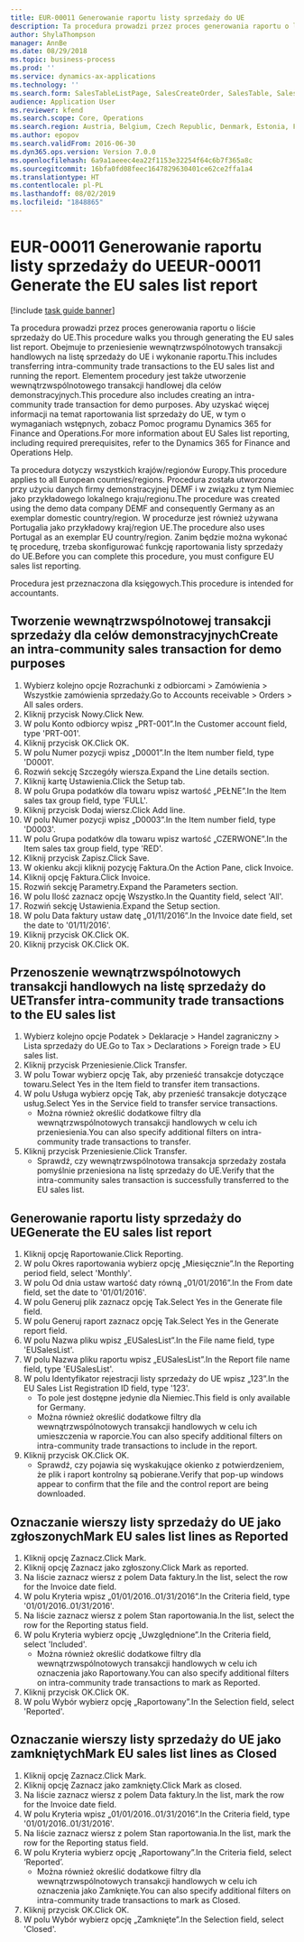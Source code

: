 ```yaml
---
title: EUR-00011 Generowanie raportu listy sprzedaży do UE
description: Ta procedura prowadzi przez proces generowania raportu o liście sprzedaży do UE.
author: ShylaThompson
manager: AnnBe
ms.date: 08/29/2018
ms.topic: business-process
ms.prod: ''
ms.service: dynamics-ax-applications
ms.technology: ''
ms.search.form: SalesTableListPage, SalesCreateOrder, SalesTable, SalesEditLines,  EUSalesList, EUSalesListSelection, SysQueryForm, SysLookup
audience: Application User
ms.reviewer: kfend
ms.search.scope: Core, Operations
ms.search.region: Austria, Belgium, Czech Republic, Denmark, Estonia, Finland, France, Germany, Hungary, Ireland, Italy, Latvia, Lithuania, Netherlands, Poland, Spain, Sweden, United Kingdom
ms.author: epopov
ms.search.validFrom: 2016-06-30
ms.dyn365.ops.version: Version 7.0.0
ms.openlocfilehash: 6a9a1aeeec4ea22f1153e32254f64c6b7f365a8c
ms.sourcegitcommit: 16bfa0fd08feec1647829630401ce62ce2ffa1a4
ms.translationtype: HT
ms.contentlocale: pl-PL
ms.lasthandoff: 08/02/2019
ms.locfileid: "1848865"
---
```

# <a name="eur-00011-generate-the-eu-sales-list-report"></a><span data-ttu-id="4de76-103">EUR-00011 Generowanie raportu listy sprzedaży do UE</span><span class="sxs-lookup"><span data-stu-id="4de76-103">EUR-00011 Generate the EU sales list report</span></span>

[!include [task guide banner](../../includes/task-guide-banner.md)]

<span data-ttu-id="4de76-104">Ta procedura prowadzi przez proces generowania raportu o liście sprzedaży do UE.</span><span class="sxs-lookup"><span data-stu-id="4de76-104">This procedure walks you through generating the EU sales list report.</span></span> <span data-ttu-id="4de76-105">Obejmuje to przeniesienie wewnątrzwspólnotowych transakcji handlowych na listę sprzedaży do UE i wykonanie raportu.</span><span class="sxs-lookup"><span data-stu-id="4de76-105">This includes transferring intra-community trade transactions to the EU sales list and running the report.</span></span> <span data-ttu-id="4de76-106">Elementem procedury jest także utworzenie wewnątrzwspólnotowego transakcji handlowej dla celów demonstracyjnych.</span><span class="sxs-lookup"><span data-stu-id="4de76-106">This  procedure also includes creating an intra-community trade transaction for demo purposes.</span></span> <span data-ttu-id="4de76-107">Aby uzyskać więcej informacji na temat raportowania list sprzedaży do UE, w tym o wymaganiach wstępnych, zobacz Pomoc programu Dynamics 365 for Finance and Operations.</span><span class="sxs-lookup"><span data-stu-id="4de76-107">For more information about EU Sales list reporting, including required prerequisites, refer to the Dynamics 365 for Finance and Operations Help.</span></span>

<span data-ttu-id="4de76-108">Ta procedura dotyczy wszystkich krajów/regionów Europy.</span><span class="sxs-lookup"><span data-stu-id="4de76-108">This procedure applies to all European countries/regions.</span></span> <span data-ttu-id="4de76-109">Procedura została utworzona przy użyciu danych firmy demonstracyjnej DEMF i w związku z tym Niemiec jako przykładowego lokalnego kraju/regionu.</span><span class="sxs-lookup"><span data-stu-id="4de76-109">The procedure was created using the demo data company DEMF and consequently Germany as an exemplar domestic country/region.</span></span> <span data-ttu-id="4de76-110">W procedurze jest również używana Portugalia jako przykładowy kraj/region UE.</span><span class="sxs-lookup"><span data-stu-id="4de76-110">The procedure also uses Portugal as an exemplar EU country/region.</span></span> <span data-ttu-id="4de76-111">Zanim będzie można wykonać tę procedurę, trzeba skonfigurować funkcję raportowania listy sprzedaży do UE.</span><span class="sxs-lookup"><span data-stu-id="4de76-111">Before you can complete this procedure, you must configure EU sales list reporting.</span></span>

<span data-ttu-id="4de76-112">Procedura jest przeznaczona dla księgowych.</span><span class="sxs-lookup"><span data-stu-id="4de76-112">This procedure is intended for accountants.</span></span>


## <a name="create-an-intra-community-sales-transaction-for-demo-purposes"></a><span data-ttu-id="4de76-113">Tworzenie wewnątrzwspólnotowej transakcji sprzedaży dla celów demonstracyjnych</span><span class="sxs-lookup"><span data-stu-id="4de76-113">Create an intra-community sales transaction for demo purposes</span></span>
1. <span data-ttu-id="4de76-114">Wybierz kolejno opcje Rozrachunki z odbiorcami > Zamówienia > Wszystkie zamówienia sprzedaży.</span><span class="sxs-lookup"><span data-stu-id="4de76-114">Go to Accounts receivable > Orders > All sales orders.</span></span>
2. <span data-ttu-id="4de76-115">Kliknij przycisk Nowy.</span><span class="sxs-lookup"><span data-stu-id="4de76-115">Click New.</span></span>
3. <span data-ttu-id="4de76-116">W polu Konto odbiorcy wpisz „PRT-001”.</span><span class="sxs-lookup"><span data-stu-id="4de76-116">In the Customer account field, type 'PRT-001'.</span></span>
4. <span data-ttu-id="4de76-117">Kliknij przycisk OK.</span><span class="sxs-lookup"><span data-stu-id="4de76-117">Click OK.</span></span>
5. <span data-ttu-id="4de76-118">W polu Numer pozycji wpisz „D0001”.</span><span class="sxs-lookup"><span data-stu-id="4de76-118">In the Item number field, type 'D0001'.</span></span>
6. <span data-ttu-id="4de76-119">Rozwiń sekcję Szczegóły wiersza.</span><span class="sxs-lookup"><span data-stu-id="4de76-119">Expand the Line details section.</span></span>
7. <span data-ttu-id="4de76-120">Kliknij kartę Ustawienia.</span><span class="sxs-lookup"><span data-stu-id="4de76-120">Click the Setup tab.</span></span>
8. <span data-ttu-id="4de76-121">W polu Grupa podatków dla towaru wpisz wartość „PEŁNE”.</span><span class="sxs-lookup"><span data-stu-id="4de76-121">In the Item sales tax group field, type 'FULL'.</span></span>
9. <span data-ttu-id="4de76-122">Kliknij przycisk Dodaj wiersz.</span><span class="sxs-lookup"><span data-stu-id="4de76-122">Click Add line.</span></span>
10. <span data-ttu-id="4de76-123">W polu Numer pozycji wpisz „D0003”.</span><span class="sxs-lookup"><span data-stu-id="4de76-123">In the Item number field, type 'D0003'.</span></span>
11. <span data-ttu-id="4de76-124">W polu Grupa podatków dla towaru wpisz wartość „CZERWONE”.</span><span class="sxs-lookup"><span data-stu-id="4de76-124">In the Item sales tax group field, type 'RED'.</span></span>
12. <span data-ttu-id="4de76-125">Kliknij przycisk Zapisz.</span><span class="sxs-lookup"><span data-stu-id="4de76-125">Click Save.</span></span>
13. <span data-ttu-id="4de76-126">W okienku akcji kliknij pozycję Faktura.</span><span class="sxs-lookup"><span data-stu-id="4de76-126">On the Action Pane, click Invoice.</span></span>
14. <span data-ttu-id="4de76-127">Kliknij opcję Faktura.</span><span class="sxs-lookup"><span data-stu-id="4de76-127">Click Invoice.</span></span>
15. <span data-ttu-id="4de76-128">Rozwiń sekcję Parametry.</span><span class="sxs-lookup"><span data-stu-id="4de76-128">Expand the Parameters section.</span></span>
16. <span data-ttu-id="4de76-129">W polu Ilość zaznacz opcję Wszystko.</span><span class="sxs-lookup"><span data-stu-id="4de76-129">In the Quantity field, select 'All'.</span></span>
17. <span data-ttu-id="4de76-130">Rozwiń sekcję Ustawienia.</span><span class="sxs-lookup"><span data-stu-id="4de76-130">Expand the Setup section.</span></span>
18. <span data-ttu-id="4de76-131">W polu Data faktury ustaw datę „01/11/2016”.</span><span class="sxs-lookup"><span data-stu-id="4de76-131">In the Invoice date field, set the date to '01/11/2016'.</span></span>
19. <span data-ttu-id="4de76-132">Kliknij przycisk OK.</span><span class="sxs-lookup"><span data-stu-id="4de76-132">Click OK.</span></span>
20. <span data-ttu-id="4de76-133">Kliknij przycisk OK.</span><span class="sxs-lookup"><span data-stu-id="4de76-133">Click OK.</span></span>

## <a name="transfer-intra-community-trade-transactions-to-the-eu-sales-list"></a><span data-ttu-id="4de76-134">Przenoszenie wewnątrzwspólnotowych transakcji handlowych na listę sprzedaży do UE</span><span class="sxs-lookup"><span data-stu-id="4de76-134">Transfer intra-community trade transactions to the EU sales list</span></span>
1. <span data-ttu-id="4de76-135">Wybierz kolejno opcje Podatek > Deklaracje > Handel zagraniczny > Lista sprzedaży do UE.</span><span class="sxs-lookup"><span data-stu-id="4de76-135">Go to Tax > Declarations > Foreign trade > EU sales list.</span></span>
2. <span data-ttu-id="4de76-136">Kliknij przycisk Przeniesienie.</span><span class="sxs-lookup"><span data-stu-id="4de76-136">Click Transfer.</span></span>
3. <span data-ttu-id="4de76-137">W polu Towar wybierz opcję Tak, aby przenieść transakcje dotyczące towaru.</span><span class="sxs-lookup"><span data-stu-id="4de76-137">Select Yes in the Item field to transfer item transactions.</span></span>
4. <span data-ttu-id="4de76-138">W polu Usługa wybierz opcję Tak, aby przenieść transakcje dotyczące usług.</span><span class="sxs-lookup"><span data-stu-id="4de76-138">Select Yes in the Service field to transfer service transactions.</span></span>
    * <span data-ttu-id="4de76-139">Można również określić dodatkowe filtry dla wewnątrzwspólnotowych transakcji handlowych w celu ich przeniesienia.</span><span class="sxs-lookup"><span data-stu-id="4de76-139">You can also specify additional filters on intra-community trade transactions to transfer.</span></span>  
5. <span data-ttu-id="4de76-140">Kliknij przycisk Przeniesienie.</span><span class="sxs-lookup"><span data-stu-id="4de76-140">Click Transfer.</span></span>
    * <span data-ttu-id="4de76-141">Sprawdź, czy wewnątrzwspólnotowa transakcja sprzedaży została pomyślnie przeniesiona na listę sprzedaży do UE.</span><span class="sxs-lookup"><span data-stu-id="4de76-141">Verify that the intra-community sales transaction is successfully transferred to the EU sales list.</span></span>  

## <a name="generate-the-eu-sales-list-report"></a><span data-ttu-id="4de76-142">Generowanie raportu listy sprzedaży do UE</span><span class="sxs-lookup"><span data-stu-id="4de76-142">Generate the EU sales list report</span></span>
1. <span data-ttu-id="4de76-143">Kliknij opcję Raportowanie.</span><span class="sxs-lookup"><span data-stu-id="4de76-143">Click Reporting.</span></span>
2. <span data-ttu-id="4de76-144">W polu Okres raportowania wybierz opcję „Miesięcznie”.</span><span class="sxs-lookup"><span data-stu-id="4de76-144">In the Reporting period field, select 'Monthly'.</span></span>
3. <span data-ttu-id="4de76-145">W polu Od dnia ustaw wartość daty równą „01/01/2016”.</span><span class="sxs-lookup"><span data-stu-id="4de76-145">In the From date field, set the date to '01/01/2016'.</span></span>
4. <span data-ttu-id="4de76-146">W polu Generuj plik zaznacz opcję Tak.</span><span class="sxs-lookup"><span data-stu-id="4de76-146">Select Yes in the Generate file field.</span></span>
5. <span data-ttu-id="4de76-147">W polu Generuj raport zaznacz opcję Tak.</span><span class="sxs-lookup"><span data-stu-id="4de76-147">Select Yes in the Generate report field.</span></span>
6. <span data-ttu-id="4de76-148">W polu Nazwa pliku wpisz „EUSalesList”.</span><span class="sxs-lookup"><span data-stu-id="4de76-148">In the File name field, type 'EUSalesList'.</span></span>
7. <span data-ttu-id="4de76-149">W polu Nazwa pliku raportu wpisz „EUSalesList”.</span><span class="sxs-lookup"><span data-stu-id="4de76-149">In the Report file name field, type 'EUSalesList'.</span></span>
8. <span data-ttu-id="4de76-150">W polu Identyfikator rejestracji listy sprzedaży do UE wpisz „123”.</span><span class="sxs-lookup"><span data-stu-id="4de76-150">In the EU Sales List Registration ID field, type '123'.</span></span>
    * <span data-ttu-id="4de76-151">To pole jest dostępne jedynie dla Niemiec.</span><span class="sxs-lookup"><span data-stu-id="4de76-151">This field is only available for Germany.</span></span>  
    * <span data-ttu-id="4de76-152">Można również określić dodatkowe filtry dla wewnątrzwspólnotowych transakcji handlowych w celu ich umieszczenia w raporcie.</span><span class="sxs-lookup"><span data-stu-id="4de76-152">You can also specify additional filters on intra-community trade transactions to include in the report.</span></span>  
9. <span data-ttu-id="4de76-153">Kliknij przycisk OK.</span><span class="sxs-lookup"><span data-stu-id="4de76-153">Click OK.</span></span>
    * <span data-ttu-id="4de76-154">Sprawdź, czy pojawia się wyskakujące okienko z potwierdzeniem, że plik i raport kontrolny są pobierane.</span><span class="sxs-lookup"><span data-stu-id="4de76-154">Verify that pop-up windows appear to confirm that the file and the control report are being downloaded.</span></span>  

## <a name="mark-eu-sales-list-lines-as-reported"></a><span data-ttu-id="4de76-155">Oznaczanie wierszy listy sprzedaży do UE jako zgłoszonych</span><span class="sxs-lookup"><span data-stu-id="4de76-155">Mark EU sales list lines as Reported</span></span>
1. <span data-ttu-id="4de76-156">Kliknij opcję Zaznacz.</span><span class="sxs-lookup"><span data-stu-id="4de76-156">Click Mark.</span></span>
2. <span data-ttu-id="4de76-157">Kliknij opcję Zaznacz jako zgłoszony.</span><span class="sxs-lookup"><span data-stu-id="4de76-157">Click Mark as reported.</span></span>
3. <span data-ttu-id="4de76-158">Na liście zaznacz wiersz z polem Data faktury.</span><span class="sxs-lookup"><span data-stu-id="4de76-158">In the list, select the row for the Invoice date field.</span></span>
4. <span data-ttu-id="4de76-159">W polu Kryteria wpisz „01/01/2016..01/31/2016”.</span><span class="sxs-lookup"><span data-stu-id="4de76-159">In the Criteria field, type '01/01/2016..01/31/2016'.</span></span>
5. <span data-ttu-id="4de76-160">Na liście zaznacz wiersz z polem Stan raportowania.</span><span class="sxs-lookup"><span data-stu-id="4de76-160">In the list, select the row for the Reporting status field.</span></span>
6. <span data-ttu-id="4de76-161">W polu Kryteria wybierz opcję „Uwzględnione”.</span><span class="sxs-lookup"><span data-stu-id="4de76-161">In the Criteria field, select 'Included'.</span></span>
    * <span data-ttu-id="4de76-162">Można również określić dodatkowe filtry dla wewnątrzwspólnotowych transakcji handlowych w celu ich oznaczenia jako Raportowany.</span><span class="sxs-lookup"><span data-stu-id="4de76-162">You can also specify additional filters on intra-community trade transactions to mark as Reported.</span></span>  
7. <span data-ttu-id="4de76-163">Kliknij przycisk OK.</span><span class="sxs-lookup"><span data-stu-id="4de76-163">Click OK.</span></span>
8. <span data-ttu-id="4de76-164">W polu Wybór wybierz opcję „Raportowany”.</span><span class="sxs-lookup"><span data-stu-id="4de76-164">In the Selection field, select 'Reported'.</span></span>

## <a name="mark-eu-sales-list-lines-as-closed"></a><span data-ttu-id="4de76-165">Oznaczanie wierszy listy sprzedaży do UE jako zamkniętych</span><span class="sxs-lookup"><span data-stu-id="4de76-165">Mark EU sales list lines as Closed</span></span>
1. <span data-ttu-id="4de76-166">Kliknij opcję Zaznacz.</span><span class="sxs-lookup"><span data-stu-id="4de76-166">Click Mark.</span></span>
2. <span data-ttu-id="4de76-167">Kliknij opcję Zaznacz jako zamknięty.</span><span class="sxs-lookup"><span data-stu-id="4de76-167">Click Mark as closed.</span></span>
3. <span data-ttu-id="4de76-168">Na liście zaznacz wiersz z polem Data faktury.</span><span class="sxs-lookup"><span data-stu-id="4de76-168">In the list, mark the row for the Invoice date field.</span></span>
4. <span data-ttu-id="4de76-169">W polu Kryteria wpisz „01/01/2016..01/31/2016”.</span><span class="sxs-lookup"><span data-stu-id="4de76-169">In the Criteria field, type '01/01/2016..01/31/2016'.</span></span>
5. <span data-ttu-id="4de76-170">Na liście zaznacz wiersz z polem Stan raportowania.</span><span class="sxs-lookup"><span data-stu-id="4de76-170">In the list, mark the row for the Reporting status field.</span></span>
6. <span data-ttu-id="4de76-171">W polu Kryteria wybierz opcję „Raportowany”.</span><span class="sxs-lookup"><span data-stu-id="4de76-171">In the Criteria field, select ‘Reported’.</span></span>
    * <span data-ttu-id="4de76-172">Można również określić dodatkowe filtry dla wewnątrzwspólnotowych transakcji handlowych w celu ich oznaczenia jako Zamknięte.</span><span class="sxs-lookup"><span data-stu-id="4de76-172">You can also specify additional filters on intra-community trade transactions to mark as Closed.</span></span>  
7. <span data-ttu-id="4de76-173">Kliknij przycisk OK.</span><span class="sxs-lookup"><span data-stu-id="4de76-173">Click OK.</span></span>
8. <span data-ttu-id="4de76-174">W polu Wybór wybierz opcję „Zamknięte”.</span><span class="sxs-lookup"><span data-stu-id="4de76-174">In the Selection field, select 'Closed'.</span></span>

